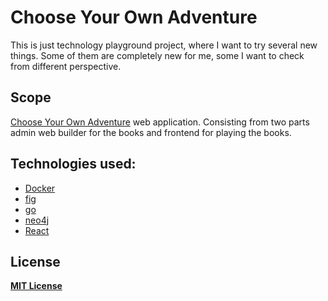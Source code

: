 Choose Your Own Adventure
=========================

This is just technology playground project, where I want to try several new things. Some of them are completely new for me, some I want to check from different perspective.

## Scope

[Choose Your Own Adventure](http://en.wikipedia.org/wiki/Gamebook) web application. Consisting from two parts admin web builder for the books and frontend for playing the books.

## Technologies used:

* [Docker](https://www.docker.com/)
* [fig](http://www.fig.sh/)
* [go](https://golang.org/)
* [neo4j](neo4j.com)
* [React](http://facebook.github.io/react/)

## License

**[MIT License](https://github.com/RStankov/SearchObject/blob/master/LICENSE.txt)**

